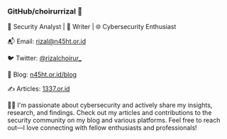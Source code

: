 ### GitHub/choirurrizal 👋

🔐 Security Analyst | 📝 Writer | 🌐 Cybersecurity Enthusiast

📬 Email: [rizal@n45ht.or.id](mailto:rizal@n45ht.or.id)

🐦 Twitter: [@rizalchoirur_](https://twitter.com/rizalchoirur_)

📖 Blog: [n45ht.or.id/blog](https://n45ht.or.id/blog)

✍️ Articles: [1337.or.id](https://1337.or.id)

👨‍💻 I'm passionate about cybersecurity and actively share my insights, research, and findings. Check out my articles and contributions to the security community on my blog and various platforms. Feel free to reach out—I love connecting with fellow enthusiasts and professionals!

<!--
![GitHub Stats](https://github-readme-stats.vercel.app/api?username=choirurrizal&show_icons=true)
-->

